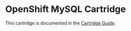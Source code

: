 # OpenShift MySQL Cartridge
This cartridge is documented in the [Cartridge Guide](http://openshift.github.io/documentation/oo_cartridge_guide.html#mysql).